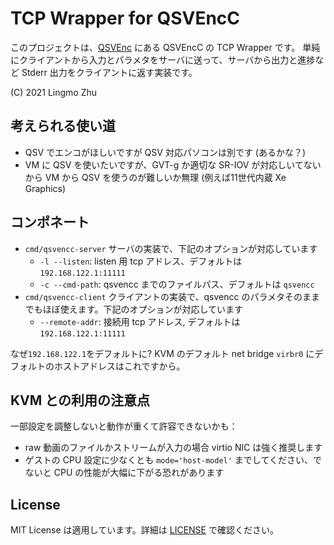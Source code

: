 # TCP Wrapper for QSVEncC

このプロジェクトは、[QSVEnc](https://github.com/rigaya/QSVEnc) にある QSVEncC の TCP Wrapper です。
単純にクライアントから入力とパラメタをサーバに送って、サーバから出力と進捗など Stderr 出力をクライアントに返す実装です。

(C) 2021 Lingmo Zhu

## 考えられる使い道

* QSV でエンコがほしいですが QSV 対応パソコンは別です (あるかな？)
* VM に QSV を使いたいですが、GVT-g か適切な SR-IOV が対応しいてないから VM から QSV を使うのが難しいか無理 (例えば11世代内蔵 Xe Graphics)

## コンポネート

* `cmd/qsvencc-server` サーバの実装で、下記のオプションが対応しています
  * `-l --listen`: listen 用 tcp アドレス、デフォルトは `192.168.122.1:11111`
  * `-c --cmd-path`: qsvencc までのファイルパス、デフォルトは `qsvencc`
* `cmd/qsvencc-client` クライアントの実装で、qsvencc のパラメタそのままでもほぼ使えます。下記のオプションが対応しています
  * `--remote-addr`: 接続用 tcp アドレス, デフォルトは `192.168.122.1:11111`

なぜ`192.168.122.1`をデフォルトに? KVM のデフォルト net bridge `virbr0` にデフォルトのホストアドレスはこれですから。

## KVM との利用の注意点

一部設定を調整しないと動作が重くて許容できないかも：

* raw 動画のファイルかストリームが入力の場合 virtio NIC は強く推奨します
* ゲストの CPU 設定に少なくとも `mode='host-model'` までしてください、でないと CPU の性能が大幅に下がる恐れがあります

## License

MIT License は適用しています。詳細は [LICENSE](./LICENSE) で確認ください。